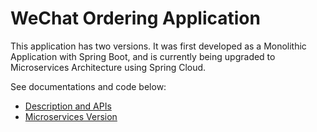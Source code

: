 # WeChat Ordering Application

This application has two versions. It was first developed as a Monolithic Application with Spring Boot, and is currently being upgraded to Microservices Architecture using Spring Cloud.   

See documentations and code below:
- [Description and APIs](https://github.com/neutron98/wechat-ordering/tree/master/mart)
- [Microservices Version](https://github.com/neutron98/wechat-ordering-microservices)
